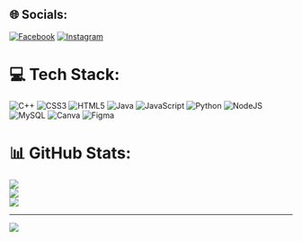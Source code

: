
## 🌐 Socials:
[![Facebook](https://img.shields.io/badge/Facebook-%231877F2.svg?logo=Facebook&logoColor=white)](https://facebook.com/https://www.facebook.com/taetae2004) [![Instagram](https://img.shields.io/badge/Instagram-%23E4405F.svg?logo=Instagram&logoColor=white)](https://instagram.com/https://www.instagram.com/taetae.vrh) 

# 💻 Tech Stack:
![C++](https://img.shields.io/badge/c++-%2300599C.svg?style=for-the-badge&logo=c%2B%2B&logoColor=white) ![CSS3](https://img.shields.io/badge/css3-%231572B6.svg?style=for-the-badge&logo=css3&logoColor=white) ![HTML5](https://img.shields.io/badge/html5-%23E34F26.svg?style=for-the-badge&logo=html5&logoColor=white) ![Java](https://img.shields.io/badge/java-%23ED8B00.svg?style=for-the-badge&logo=openjdk&logoColor=white) ![JavaScript](https://img.shields.io/badge/javascript-%23323330.svg?style=for-the-badge&logo=javascript&logoColor=%23F7DF1E) ![Python](https://img.shields.io/badge/python-3670A0?style=for-the-badge&logo=python&logoColor=ffdd54) ![NodeJS](https://img.shields.io/badge/node.js-6DA55F?style=for-the-badge&logo=node.js&logoColor=white) ![MySQL](https://img.shields.io/badge/mysql-4479A1.svg?style=for-the-badge&logo=mysql&logoColor=white) ![Canva](https://img.shields.io/badge/Canva-%2300C4CC.svg?style=for-the-badge&logo=Canva&logoColor=white) ![Figma](https://img.shields.io/badge/figma-%23F24E1E.svg?style=for-the-badge&logo=figma&logoColor=white)
# 📊 GitHub Stats:
![](https://github-readme-stats.vercel.app/api?username=taetae2004&theme=radical&hide_border=false&include_all_commits=false&count_private=false)<br/>
![](https://github-readme-streak-stats.herokuapp.com/?user=taetae2004&theme=radical&hide_border=false)<br/>
![](https://github-readme-stats.vercel.app/api/top-langs/?username=taetae2004&theme=radical&hide_border=false&include_all_commits=false&count_private=false&layout=compact)

---
[![](https://visitcount.itsvg.in/api?id=taetae2004&icon=0&color=5)](https://visitcount.itsvg.in)

<!-- Proudly created with GPRM ( https://gprm.itsvg.in ) -->
